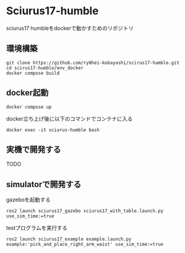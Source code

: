 # Sciurus17-humble
sciurus17 humbleをdockerで動かすためのリポジトリ

## 環境構築
```
git clone https://github.com/ry0hei-kobayashi/scirus17-humble.git
cd scirus17-humble/env_docker
docker compose build
```

## docker起動
```
docker compose up 
```

docker立ち上げ後に以下のコマンドでコンテナに入る
```
docker exec -it sciurus-humble bash
```

## 実機で開発する
TODO

## simulatorで開発する

gazeboを起動する
```
ros2 launch sciurus17_gazebo sciurus17_with_table.launch.py use_sim_time:=true
```
testプログラムを実行する
```
ros2 launch sciurus17_example example.launch.py example:'pick_and_place_right_arm_waist' use_sim_time:=true
```


